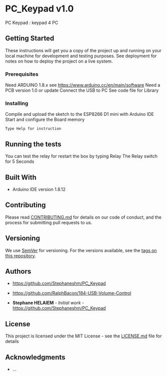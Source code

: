# PC_Keypad v1.0

PC Keypad : keypad 4 PC


## Getting Started

These instructions will get you a copy of the project up and running on your local machine for development and testing purposes. See deployment for notes on how to deploy the project on a live system.

### Prerequisites

Need ARDUINO 1.8.x see https://www.arduino.cc/en/main/software
Need a PCB version 1.0 or update
Connect the USB to PC
See code file for Library


### Installing

Compile and upload the sketch to the ESP8266 D1 mini with Arduino IDE
Start and configure the Board memory

```
Type Help for instruction
```

## Running the tests

You can test the relay for restart the box by typing Relay
The Relay switch for 5 Seconds



## Built With

* Arduino IDE  version 1.8.12

## Contributing

Please read [CONTRIBUTING.md](https://github.com/Stephaneshm/Web_WatchDOG) for details on our code of conduct, and the process for submitting pull requests to us.

## Versioning

We use [SemVer](http://semver.org/) for versioning. For the versions available, see the [tags on this repository](https://github.com/Stephaneshm/PC_Keypad). 

## Authors

* https://github.com/Stephaneshm/PC_Keypad
* https://github.com/RalphBacon/184-USB-Volume-Control


* **Stephane HELAIEM** - *Initial work* - https://github.com/Stephaneshm/PC_Keypad

## License

This project is licensed under the MIT License - see the [LICENSE.md](LICENSE.md) file for details

## Acknowledgments

* ...








